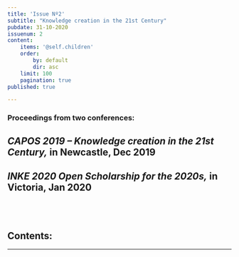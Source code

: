 ```yaml
---
title: 'Issue Nº2'
subtitle: "Knowledge creation in the 21st Century"
pubdate: 31-10-2020
issuenum: 2
content:
    items: '@self.children'
    order:
        by: default
        dir: asc
    limit: 100
    pagination: true
published: true

---
```




### Proceedings from two conferences:

## *CAPOS 2019 – Knowledge creation in the 21st Century,* in Newcastle, Dec 2019 

## *INKE 2020 Open Scholarship for the 2020s,* in Victoria, Jan 2020

## &nbsp;

<h2>Contents:</h2>




---

